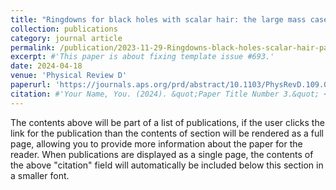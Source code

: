 ```yaml
---
title: "Ringdowns for black holes with scalar hair: the large mass case"
collection: publications
category: journal article
permalink: /publication/2023-11-29-Ringdowns-black-holes-scalar-hair-paper-1
excerpt: #'This paper is about fixing template issue #693.'
date: 2024-04-18
venue: 'Physical Review D'
paperurl: 'https://journals.aps.org/prd/abstract/10.1103/PhysRevD.109.084046'
citation: #'Your Name, You. (2024). &quot;Paper Title Number 3.&quot; <i>GitHub Journal of Bugs</i>. 1(3).'
---
```


The contents above will be part of a list of publications, if the user clicks the link for the publication than the contents of section will be rendered as a full page, allowing you to provide more information about the paper for the reader. When publications are displayed as a single page, the contents of the above "citation" field will automatically be included below this section in a smaller font.

